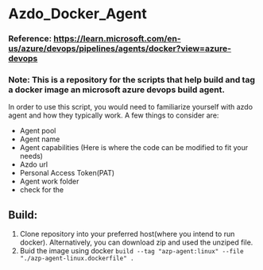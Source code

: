 # Azdo_Docker_Agent
### Reference: https://learn.microsoft.com/en-us/azure/devops/pipelines/agents/docker?view=azure-devops
### Note: This is a repository for the scripts that help build and tag a docker image an microsoft azure devops build agent.
In order to use this script, you would need to familiarize yourself with azdo agent and how they typically work. A few things to consider are:
- Agent pool
- Agent name
- Agent capabilities (Here is where the code can be modified to fit your needs)
- Azdo url
- Personal Access Token(PAT)
- Agent work folder
- check for the 
## Build:
1. Clone repository into your preferred host(where you intend to run docker). Alternatively, you can download zip and used the unziped file.
2. Buid the image using docker `build --tag "azp-agent:linux" --file "./azp-agent-linux.dockerfile" .`
